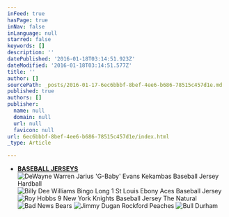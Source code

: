 ```yaml
---
inFeed: true
hasPage: true
inNav: false
inLanguage: null
starred: false
keywords: []
description: ''
datePublished: '2016-01-18T03:14:51.923Z'
dateModified: '2016-01-18T03:14:51.577Z'
title: ''
author: []
sourcePath: _posts/2016-01-17-6ec6bbbf-8bef-4ee6-b686-78515c457d1e.md
published: true
authors: []
publisher:
  name: null
  domain: null
  url: null
  favicon: null
url: 6ec6bbbf-8bef-4ee6-b686-78515c457d1e/index.html
_type: Article

---
```

* [**BASEBALL JERSEYS**][0]
![DeWayne Warren Jarius 'G-Baby' Evans Kekambas Baseball Jersey Hardball](https://s3-us-west-2.amazonaws.com/the-grid-img/p/6ea6906e4bf699c6230c60b4920ed2de7ebc076c.jpg)
![Billy Dee Williams Bingo Long 1 St Louis Ebony Aces Baseball Jersey](https://s3-us-west-2.amazonaws.com/the-grid-img/p/c6c7e5345fce9ce4137cfcd935d1ce461b9745a8.jpg)
![Roy Hobbs 9 New York Knights Baseball Jersey The Natural](https://s3-us-west-2.amazonaws.com/the-grid-img/p/0bde7bfdfcd030f7c101bf23c82502d0fbace525.jpg)
![Bad News Bears](https://s3-us-west-2.amazonaws.com/the-grid-img/p/de0e175f731c677e00217aa8d48980aa520c64ff.jpg)
![Jimmy Dugan Rockford Peaches](https://s3-us-west-2.amazonaws.com/the-grid-img/p/70b4eb2772cc57eb0b22bef6b77d822ad1f18fc6.jpg)
![Bull Durham](https://s3-us-west-2.amazonaws.com/the-grid-img/p/c950ffd0baec9a39cee8cf4d80bbe566f25911d5.jpg)

[0]: http://boriz-customs.mybigcommerce.com/sports-jerseys/baseball/